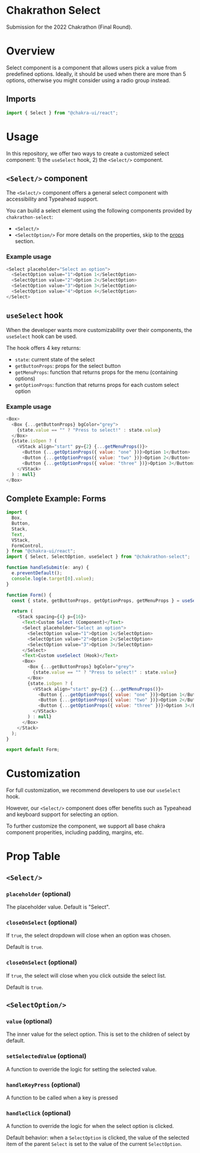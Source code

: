 # Chakrathon Select

Submission for the 2022 Chakrathon (Final Round).

# Overview

Select component is a component that allows users pick a value from predefined options. Ideally, it should be used when there are more than 5 options, otherwise you might consider using a radio group instead.

## Imports

```javascript
import { Select } from "@chakra-ui/react";
```

# Usage

In this repository, we offer two ways to create a customized select component: 1) the `useSelect` hook, 2) the `<Select/>` component.

## `<Select/>` component

The `<Select/>` component offers a general select component with accessibility and Typeahead support.

You can build a select element using the following components provided by `chakrathon-select`:

- `<Select/>`
- `<SelectOption/>`
  For more details on the properties, skip to the [props](#props) section.

### Example usage

```javascript
<Select placeholder="Select an option">
  <SelectOption value="1">Option 1</SelectOption>
  <SelectOption value="2">Option 2</SelectOption>
  <SelectOption value="3">Option 3</SelectOption>
  <SelectOption value="4">Option 4</SelectOption>
</Select>
```

## `useSelect` hook

When the developer wants more customizability over their components, the `useSelect` hook can be used.

The hook offers 4 key returns:

- `state`: current state of the select
- `getButtonProps`: props for the select button
- `getMenuProps`: function that returns props for the menu (containing options)
- `getOptionProps`: function that returns props for each custom select option

### Example usage

```javascript
<Box>
  <Box {...getButtonProps} bgColor="grey">
    {state.value == "" ? "Press to select!" : state.value}
  </Box>
  {state.isOpen ? (
    <VStack align="start" py={2} {...getMenuProps()}>
      <Button {...getOptionProps({ value: "one" })}>Option 1</Button>
      <Button {...getOptionProps({ value: "two" })}>Option 2</Button>
      <Button {...getOptionProps({ value: "three" })}>Option 3</Button>
    </VStack>
  ) : null}
</Box>
```

## Complete Example: Forms

```javascript
import {
  Box,
  Button,
  Stack,
  Text,
  VStack,
  FormControl,
} from "@chakra-ui/react";
import { Select, SelectOption, useSelect } from "@chakrathon-select";

function handleSubmit(e: any) {
  e.preventDefault();
  console.log(e.target[0].value);
}

function Form() {
  const { state, getButtonProps, getOptionProps, getMenuProps } = useSelect();

  return (
    <Stack spacing={4} p={16}>
      <Text>Custom Select (Component)</Text>
      <Select placeholder="Select an option">
        <SelectOption value="1">Option 1</SelectOption>
        <SelectOption value="2">Option 2</SelectOption>
        <SelectOption value="3">Option 3</SelectOption>
      </Select>
      <Text>Custom useSelect (Hook)</Text>
      <Box>
        <Box {...getButtonProps} bgColor="grey">
          {state.value == "" ? "Press to select!" : state.value}
        </Box>
        {state.isOpen ? (
          <VStack align="start" py={2} {...getMenuProps()}>
            <Button {...getOptionProps({ value: "one" })}>Option 1</Button>
            <Button {...getOptionProps({ value: "two" })}>Option 2</Button>
            <Button {...getOptionProps({ value: "three" })}>Option 3</Button>
          </VStack>
        ) : null}
      </Box>
    </Stack>
  );
}

export default Form;
```

# Customization

For full customization, we recommend developers to use our `useSelect` hook.

However, our `<Select/>` component does offer benefits such as Typeahead and keyboard support for selecting an option.

To further customize the component, we support all base chakra component properities, including padding, margins, etc.

# <a name="props"></a> Prop Table

## `<Select/>`

### `placeholder` (optional)

The placeholder value. Default is "Select".

### `closeOnSelect` (optional)

If `true`, the select dropdown will close when an option was chosen.

Default is `true`.

### `closeOnSelect` (optional)

If `true`, the select will close when you click outside the select list.

Default is `true`.

## `<SelectOption/>`

### `value` (optional)

The inner value for the select option. This is set to the children of select by default.

### `setSelectedValue` (optional)

A function to override the logic for setting the selected value.

### `handleKeyPress` (optional)

A function to be called when a key is pressed

### `handleClick` (optional)

A function to override the logic for when the select option is clicked.

Default behavior: when a `SelectOption` is clicked, the value of the selected item of the parent `Select` is set to the value of the current `SelectOption`.

